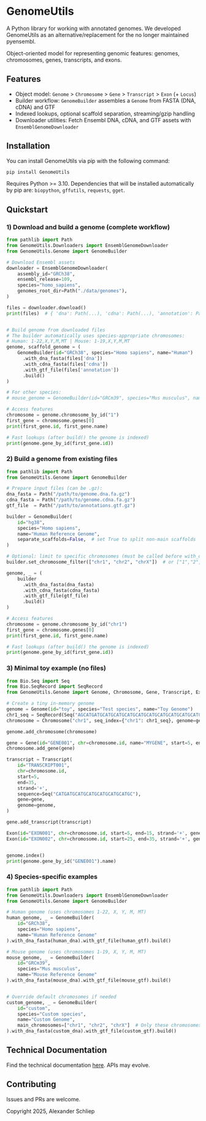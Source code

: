 # GenomeUtils

A Python library for working with annotated genomes. We developed GenomeUtils as an alternative/replacement for the no longer maintained pyensembl.

Object-oriented model for representing genomic features: genomes, chromosomes, genes, transcripts, and exons.

## Features

- Object model: `Genome` > `Chromosome` > `Gene` > `Transcript` > `Exon` (+ `Locus`)
- Builder workflow: `GenomeBuilder` assembles a `Genome` from FASTA (DNA, cDNA) and GTF
- Indexed lookups, optional scaffold separation, streaming/gzip handling
- Downloader utilities: Fetch Ensembl DNA, cDNA, and GTF assets with `EnsemblGenomeDownloader`

## Installation
You can install GenomeUtils via pip with the following command:
```bash
pip install GenomeUtils
```

Requires Python >= 3.10. Dependencies that will be installed automatically by pip are: `biopython`, `gffutils`, `requests`, `gget`.

## Quickstart

### 1) Download and build a genome (complete workflow)

```python
from pathlib import Path
from GenomeUtils.Downloaders import EnsemblGenomeDownloader
from GenomeUtils.Genome import GenomeBuilder

# Download Ensembl assets
downloader = EnsemblGenomeDownloader(
    assembly_id="GRCh38",
    ensembl_release=109,
    species="homo_sapiens",
    genomes_root_dir=Path("./data/genomes"),
)

files = downloader.download()
print(files)  # { 'dna': Path(...), 'cdna': Path(...), 'annotation': Path(...) }


# Build genome from downloaded files
# The builder automatically uses species-appropriate chromosomes:
# Human: 1-22,X,Y,M,MT | Mouse: 1-19,X,Y,M,MT
genome, scaffold_genome = (
    GenomeBuilder(id="GRCh38", species="Homo sapiens", name="Human")
      .with_dna_fasta(files['dna'])
      .with_cdna_fasta(files['cdna'])
      .with_gtf_file(files['annotation'])
      .build()
)

# For other species:
# mouse_genome = GenomeBuilder(id="GRCm39", species="Mus musculus", name="Mouse")...

# Access features
chromosome = genome.chromosome_by_id("1")
first_gene = chromosome.genes[0]
print(first_gene.id, first_gene.name)

# Fast lookups (after build() the genome is indexed)
print(genome.gene_by_id(first_gene.id))
```

### 2) Build a genome from existing files

```python
from pathlib import Path
from GenomeUtils.Genome import GenomeBuilder

# Prepare input files (can be .gz):
dna_fasta = Path("/path/to/genome.dna.fa.gz")
cdna_fasta = Path("/path/to/genome.cdna.fa.gz")
gtf_file  = Path("/path/to/annotations.gtf.gz")

builder = GenomeBuilder(
    id="hg38",
    species="Homo sapiens",
    name="Human Reference Genome",
    separate_scaffolds=False,  # set True to split non-main scaffolds
)

# Optional: limit to specific chromosomes (must be called before with_dna_fasta)
builder.set_chromosome_filter(["chr1", "chr2", "chrX"])  # or ["1","2","X"]

genome, _ = (
    builder
      .with_dna_fasta(dna_fasta)
      .with_cdna_fasta(cdna_fasta)
      .with_gtf_file(gtf_file)
      .build()
)

# Access features
chromosome = genome.chromosome_by_id("chr1")
first_gene = chromosome.genes[0]
print(first_gene.id, first_gene.name)

# Fast lookups (after build() the genome is indexed)
print(genome.gene_by_id(first_gene.id))
```

### 3) Minimal toy example (no files)

```python
from Bio.Seq import Seq
from Bio.SeqRecord import SeqRecord
from GenomeUtils.Genome import Genome, Chromosome, Gene, Transcript, Exon

# Create a tiny in-memory genome
genome = Genome(id="toy", species="Test species", name="Toy Genome")
chr1_seq = SeqRecord(Seq("AGCATGATGCATGCATGCATGCATGCATGCATGCATGCATGCATGCATGCATGC"), id="chr1")
chromosome = Chromosome("chr1", seq_index={"chr1": chr1_seq}, genome=genome, length=len(chr1_seq.seq))

genome.add_chromosome(chromosome)

gene = Gene(id="GENE001", chr=chromosome.id, name="MYGENE", start=5, end=35, strand='+', genome=genome, chromosome=chromosome)
chromosome.add_gene(gene)

transcript = Transcript(
    id="TRANSCRIPT001",
    chr=chromosome.id,
    start=5,
    end=35,
    strand='+',
    sequence=Seq("CATGATGCATGCATGCATGCATGCATGC"),
    gene=gene,
    genome=genome,
)

gene.add_transcript(transcript)

Exon(id="EXON001", chr=chromosome.id, start=5, end=15, strand='+', gene=gene, genome=genome).add_to_transcript(transcript)
Exon(id="EXON002", chr=chromosome.id, start=25, end=35, strand='+', gene=gene, genome=genome).add_to_transcript(transcript)


genome.index()
print(genome.gene_by_id("GENE001").name)
```

### 4) Species-specific examples

```python
from pathlib import Path
from GenomeUtils.Downloaders import EnsemblGenomeDownloader
from GenomeUtils.Genome import GenomeBuilder

# Human genome (uses chromosomes 1-22, X, Y, M, MT)
human_genome, _ = GenomeBuilder(
    id="GRCh38", 
    species="Homo sapiens", 
    name="Human Reference Genome"
).with_dna_fasta(human_dna).with_gtf_file(human_gtf).build()

# Mouse genome (uses chromosomes 1-19, X, Y, M, MT)  
mouse_genome, _ = GenomeBuilder(
    id="GRCm39", 
    species="Mus musculus", 
    name="Mouse Reference Genome"
).with_dna_fasta(mouse_dna).with_gtf_file(mouse_gtf).build()


# Override default chromosomes if needed
custom_genome, _ = GenomeBuilder(
    id="custom", 
    species="Custom species", 
    name="Custom Genome",
    main_chromosomes=["chr1", "chr2", "chrX"]  # Only these chromosomes
).with_dna_fasta(custom_dna).with_gtf_file(custom_gtf).build()
```


## Technical Documentation

Find the technical documentation [here](https://schlieplab.github.io/genome_utils/). APIs may evolve.

## Contributing

Issues and PRs are welcome.

Copyright 2025, Alexander Schliep
